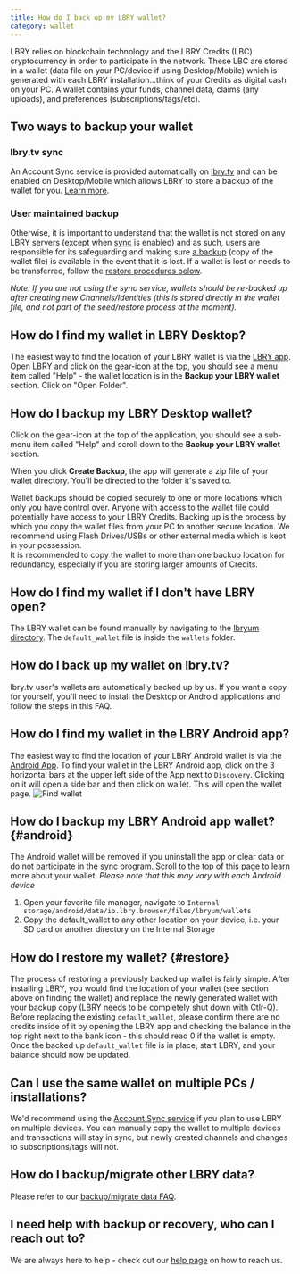 ```yaml
---
title: How do I back up my LBRY wallet?
category: wallet
---
```


LBRY relies on blockchain technology and the LBRY Credits (LBC) cryptocurrency in order to participate in the network. These LBC are stored in a wallet (data file on your PC/device if using Desktop/Mobile) which is generated with each LBRY installation...think of your Credits as digital cash on your PC. A wallet contains your funds, channel data, claims (any uploads), and preferences (subscriptions/tags/etc).

## Two ways to backup your wallet

### lbry.tv sync

An Account Sync service is provided automatically on [lbry.tv](https://lbry.tv) and can be enabled on Desktop/Mobile which allows LBRY to store a backup of the wallet for you. [Learn more](/faq/account-sync).

### User maintained backup

Otherwise, it is important to understand that the wallet is not stored on any LBRY servers (except when [sync](#sync) is enabled) and as such, users are responsible for its safeguarding and making sure [a backup](/faq/how-to-backup-wallet) (copy of the wallet file) is available in the event that it is lost. If a wallet is lost or needs to be transferred, follow the [restore procedures below](#restore).

_Note: If you are not using the sync service, wallets should be re-backed up after creating new Channels/Identities (this is stored directly in the wallet file, and not part of the seed/restore process at the moment)._

## How do I find my wallet in LBRY Desktop?

The easiest way to find the location of your LBRY wallet is via the [LBRY app](/get). Open LBRY and click on the gear-icon at the top, you should see a menu item called "Help" - the wallet location is in the **Backup your LBRY wallet** section. Click on "Open Folder".

## How do I backup my LBRY Desktop wallet?

Click on the gear-icon at the top of the application, you should see a sub-menu item called "Help" and scroll down to the **Backup your LBRY wallet** section.

When you click **Create Backup**, the app will generate a zip file of your wallet directory. You'll be directed to the folder it's saved to.

Wallet backups should be copied securely to one or more locations which only you have control over. Anyone with access to the wallet file could potentially have access to your LBRY Credits. Backing up is the process by which you copy the wallet files from your PC to another secure location. We recommend using Flash Drives/USBs or other external media which is kept in your possession.  
It is recommended to copy the wallet to more than one backup location for redundancy, especially if you are storing larger amounts of Credits.

## How do I find my wallet if I don't have LBRY open?

The LBRY wallet can be found manually by navigating to the [lbryum directory](/faq/lbry-directories). The `default_wallet` file is inside the `wallets` folder.

## How do I back up my wallet on lbry.tv?

lbry.tv user's wallets are automatically backed up by us. If you want a copy for yourself, you'll need to install the Desktop or Android applications and follow the steps in this FAQ.

## How do I find my wallet in the LBRY Android app?

The easiest way to find the location of your LBRY Android wallet is via the [Android App](https://play.google.com/store/apps/details?id=io.lbry.browser). To find your wallet in the LBRY Android app, click on the 3 horizontal bars at the upper left side of the App next to `Discovery`. Clicking on it will open a side bar and then click on wallet. This will open the wallet page.
![Find wallet](https://spee.ch/b3535b68750ad69c48566cb028c67d323d1fdeb9/walli.jpg)

## How do I backup my LBRY Android app wallet? {#android}

The Android wallet will be removed if you uninstall the app or clear data or do not participate in the [sync](#sync) program. Scroll to the top of this page to learn more about your wallet.
_Please note that this may vary with each Android device_

1. Open your favorite file manager, navigate to `Internal storage/android/data/io.lbry.browser/files/lbryum/wallets`
2. Copy the default_wallet to any other location on your device, i.e. your SD card or another directory on the Internal Storage

## How do I restore my wallet? {#restore}

The process of restoring a previously backed up wallet is fairly simple. After installing LBRY, you would find the location of your wallet (see section above on finding the wallet) and replace the newly generated wallet with your backup copy (LBRY needs to be completely shut down with Ctlr-Q). Before replacing the existing `default_wallet`, please confirm there are no credits inside of it by opening the LBRY app and checking the balance in the top right next to the bank icon - this should read 0 if the wallet is empty. Once the backed up `default_wallet` file is in place, start LBRY, and your balance should now be updated.

## Can I use the same wallet on multiple PCs / installations?

We'd recommend using the [Account Sync service](/faq/account-sync) if you plan to use LBRY on multiple devices. You can manually copy the wallet to multiple devices and transactions will stay in sync, but newly created channels and changes to subscriptions/tags will not.

## How do I backup/migrate other LBRY data?

Please refer to our [backup/migrate data FAQ](https://lbry.com/faq/backup-data).

## I need help with backup or recovery, who can I reach out to?

We are always here to help - check out our [help page](/faq/support) on how to reach us.
